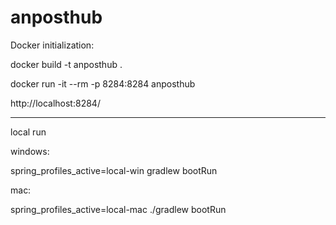 # anposthub

Docker initialization:

docker build -t anposthub .

docker run -it --rm -p 8284:8284 anposthub

http://localhost:8284/


-------------

local run

windows:

spring_profiles_active=local-win gradlew bootRun

mac:

spring_profiles_active=local-mac ./gradlew bootRun